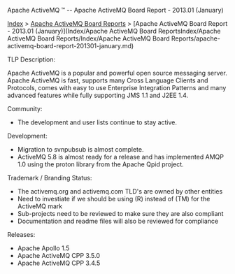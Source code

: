 Apache ActiveMQ ™ -- Apache ActiveMQ Board Report - 2013.01 (January) 

[Index](index.html) > [Apache ActiveMQ Board Reports](apache-activemq-Developers/board-reports.md) > [Apache ActiveMQ Board Report - 2013.01 (January)](Index/Apache ActiveMQ Board ReportsIndex/Apache ActiveMQ Board Reports/Index/Apache ActiveMQ Board Reports/apache-activemq-board-report-201301-january.md)


TLP Description:

Apache ActiveMQ is a popular and powerful open source messaging server. Apache ActiveMQ is fast, supports many Cross Language Clients and Protocols, comes with easy to use Enterprise Integration Patterns and many advanced features while fully supporting JMS 1.1 and J2EE 1.4.

Community:

*   The development and user lists continue to stay active.

Development:

*   Migration to svnpubsub is almost complete.
*   ActiveMQ 5.8 is almost ready for a release and has implemented AMQP 1.0 using the proton library from the Apache Qpid project.

Trademark / Branding Status:

*   The activemq.org and activemq.com TLD's are owned by other entities
*   Need to investiate if we should be using (R) instead of (TM) for the ActiveMQ mark
*   Sub-projects need to be reviewed to make sure they are also compliant
*   Documentation and readme files will also be reviewed for compliance

Releases:

*   Apache Apollo 1.5
*   Apache ActiveMQ CPP 3.5.0
*   Apache ActiveMQ CPP 3.4.5

